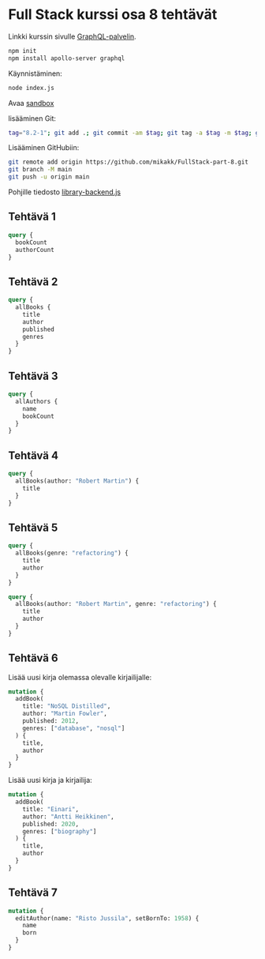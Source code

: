 # Full Stack kurssi osa 8 tehtävät

Linkki kurssin sivulle [GraphQL-palvelin](https://fullstackopen.com/osa8/graph_ql_palvelin).

```sh
npm init
npm install apollo-server graphql
```

Käynnistäminen:

```sh
node index.js
```

Avaa [sandbox](https://studio.apollographql.com/sandbox/explorer)

lisääminen Git:

```sh
tag="8.2-1"; git add .; git commit -am $tag; git tag -a $tag -m $tag; git push; git status; git tag -l; 
```

Lisääminen GitHubiin:

```sh
git remote add origin https://github.com/mikakk/FullStack-part-8.git
git branch -M main
git push -u origin main
```

Pohjille tiedosto [library-backend.js](https://github.com/fullstack-hy2020/misc/blob/master/library-backend.js)

## Tehtävä 1

```GraphQL
query {
  bookCount
  authorCount
}
```

## Tehtävä 2

```GraphQL
query {
  allBooks {
    title
    author
    published
    genres
  }
}
```

## Tehtävä 3

```GraphQL
query {
  allAuthors {
    name
    bookCount
  }
}
```

## Tehtävä 4

```GraphQL
query {
  allBooks(author: "Robert Martin") {
    title
  }
}
```

## Tehtävä 5

```GraphQL
query {
  allBooks(genre: "refactoring") {
    title
    author
  }
}
```

```GraphQL
query {
  allBooks(author: "Robert Martin", genre: "refactoring") {
    title
    author
  }
}
```

## Tehtävä 6

Lisää uusi kirja olemassa olevalle kirjailijalle:  

```GraphQL
mutation {
  addBook(
    title: "NoSQL Distilled",
    author: "Martin Fowler",
    published: 2012,
    genres: ["database", "nosql"]
  ) {
    title,
    author
  }
}
```

Lisää uusi kirja ja kirjailija:  

```GraphQL
mutation {
  addBook(
    title: "Einari",
    author: "Antti Heikkinen",
    published: 2020,
    genres: ["biography"]
  ) {
    title,
    author
  }
}
```

## Tehtävä 7

```GraphQL
mutation {
  editAuthor(name: "Risto Jussila", setBornTo: 1958) {
    name
    born
  }
}
```

